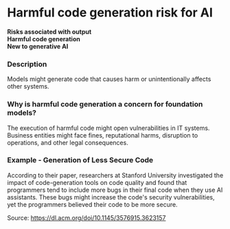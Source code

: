 # Harmful code generation risk for AI

**Risks associated with output** \
**Harmful code generation** \
**New to generative AI**

### Description

Models might generate code that causes harm or unintentionally affects other systems.

### Why is harmful code generation a concern for foundation models?

The execution of harmful code might open vulnerabilities in IT systems. Business entities might face fines, reputational harms, disruption to operations, and other legal consequences.

### Example - Generation of Less Secure Code

According to their paper, researchers at Stanford University investigated the impact of code-generation tools on code quality and found that programmers tend to include more bugs in their final code when they use AI assistants. These bugs might increase the code's security vulnerabilities, yet the programmers believed their code to be more secure.

Source: https://dl.acm.org/doi/10.1145/3576915.3623157